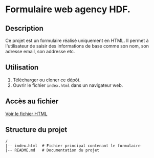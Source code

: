 # Formulaire web agency HDF.

## Description
Ce projet est un formulaire réalisé uniquement en HTML. Il permet à l'utilisateur de saisir des informations de base comme son nom, son adresse email, son addresse etc.

## Utilisation
1. Télécharger ou cloner ce dépôt.
2. Ouvrir le fichier `index.html` dans un navigateur web.

## Accès au fichier
[Voir le fichier HTML](formulaire.html)

## Structure du projet
```
/
|-- index.html  # Fichier principal contenant le formulaire
|-- README.md   # Documentation du projet
```

